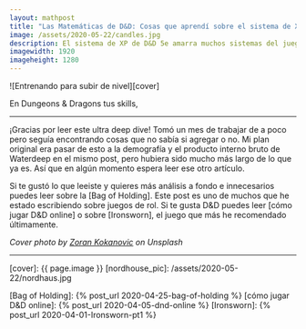 ```yaml
---
layout: mathpost
title: "Las Matemáticas de D&D: Cosas que aprendí sobre el sistema de XP"
image: /assets/2020-05-22/candles.jpg
description: El sistema de XP de D&D 5e amarra muchos sistemas del juego. Desde cuantas sesiones juegas, la dificultad de los monstruos, cuanto oro tienes y que tan heroico te sientes. Todo esta basado en el XP
imagewidth: 1920
imageheight: 1280
---
```


![Entrenando para subir de nivel][cover]

En Dungeons & Dragons tus skills, 

<!--more-->

---

¡Gracias por leer este ultra deep dive! Tomó un mes de trabajar de a poco pero seguía encontrando cosas que no sabía si agregar o no. Mi plan original era pasar de esto a la demografía y el producto interno bruto de Waterdeep en el mismo post, pero hubiera sido mucho más largo de lo que ya es. Así que en algún momento espera leer ese otro artículo.

Si te gustó lo que leeiste y quieres más análisis a fondo e innecesarios puedes leer sobre la [Bag of Holding]. Este post es uno de muchos que he estado escribiendo sobre juegos de rol. Si te gusta D&D puedes leer [cómo jugar D&D online] o sobre [Ironsworn], el juego que más he recomendado últimamente.

_Cover photo by [Zoran Kokanovic] on Unsplash_



---



<!--Images-->
[cover]: {{ page.image }}
[nordhouse_pic]: /assets/2020-05-22/nordhaus.jpg

<!--Credits-->

[Zoran Kokanovic]: https://www.flickriver.com/photos/noonchaka/popular-interesting/?utm_medium=referral&utm_source=unsplash
[Vladimir Fedotov]: https://www.instagram.com/vladimir.fedotov/
[Roman Kraft]: https://unsplash.com/@romankraft
[Tj Holowaychuk]: https://www.instagram.com/tjholowaychuk/

<!--Internal-Links-->
[Bag of Holding]: {% post_url 2020-04-25-bag-of-holding %}
[cómo jugar D&D online]: {% post_url 2020-04-05-dnd-online %}
[Ironsworn]: {% post_url 2020-04-01-Ironsworn-pt1 %}


<!--External-Links-->
